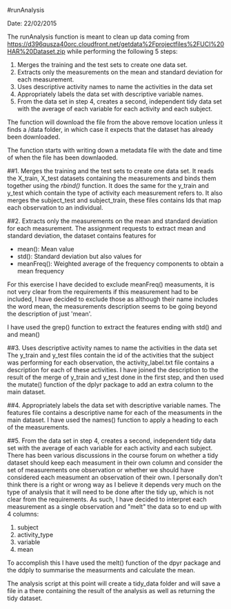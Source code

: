 #runAnalysis

Date: 22/02/2015

The runAnalysis function is meant to clean up data coming from 
https://d396qusza40orc.cloudfront.net/getdata%2Fprojectfiles%2FUCI%20HAR%20Dataset.zip while performing the following 5 steps:

1. Merges the training and the test sets to create one data set.
2. Extracts only the measurements on the mean and standard deviation for each measurement. 
3. Uses descriptive activity names to name the activities in the data set
4. Appropriately labels the data set with descriptive variable names. 
5. From the data set in step 4, creates a second, independent tidy data set with the average of each variable for each activity and each subject.

The function will download the file from the above remove location unless it finds a /data folder, 
in which case it expects that the dataset has already been downloaded.

The function starts with writing down a metadata file with the date and time of when the file has 
been downlaoded.


##1. Merges the training and the test sets to create one data set.
It reads the X_train, X_test datasets containing the measurements and binds them together using the *rbind()* function.
It does the same for the y_train and y_test which contain the type of activity each measurement refers to.
It also merges the subject_test and subject_train, these files contains Ids that map each observation to an individual.

##2. Extracts only the measurements on the mean and standard deviation for each measurement.
The assignment requests to extract  mean and standard deviation, the dataset contains features for
* mean(): Mean value
* std(): Standard deviation
but also values for 
* meanFreq(): Weighted average of the frequency components to obtain a mean frequency

For this exercise I have decided to exclude meanFreq() measuments, it is not very clear from the requirements if this measurement had to be included, I have decided to exclude those as although their name includes the word mean, the measurements description seems to be going beyond the description of just 'mean'.

I have used the grep() function to extract the features ending with std() and and mean()

##3. Uses descriptive activity names to name the activities in the data set
The y_train and y_test files contain the id of the activities that the subject was performing for each observation, the activity_label.txt file contains a description for each of these activities.
I have joined the description to the result of the merge of y_train and y_test done in the first step, and then used the mutate() function of the dplyr package to add an extra column to the  main dataset.

##4. Appropriately labels the data set with descriptive variable names. 
The features file contains a descriptive name for each of the measuments in the main dataset.
I have used the names() function to apply a heading to each of the measurements.

##5. From the data set in step 4, creates a second, independent tidy data set with the average of each variable for each activity and each subject.
There has been various discussions in the course forum on whether a tidy dataset should keep each measument in their own column and consider the set of measurements one observation or whether we should have considered each measument an observation of their own. I personally don't think there is a right or wrong way as I believe it depends very much on the type of analysis that it will need to be done after the tidy up, which is not clear from the requirements.
As such, I have decided to interpret each measurement as a single observation and "melt" the data so to end up with 4 columns:

1. subject
2. activity_type
3. variable
4. mean


To accomplish this I have used the melt() function of the dpyr package and the ddply to summarise the measurments and calculate the mean.

The analysis script at this point will create a tidy_data folder and  will save a file in a there containing the result of the analysis as well as returning the tidy dataset.